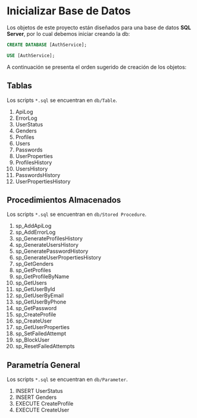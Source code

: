 
# Inicializar Base de Datos

Los objetos de este proyecto están diseñados para una base de datos **SQL Server**, por lo cual debemos iniciar creando la db:

```SQL
CREATE DATABASE [AuthService];

USE [AuthService];
```

A continuación se presenta el orden sugerido de creación de los objetos:

## Tablas
Los scripts `*.sql` se encuentran en `db/Table`.
1. ApiLog
2. ErrorLog
3. UserStatus
4. Genders
5. Profiles
6. Users
7. Passwords
8. UserProperties
9. ProfilesHistory
10. UsersHistory
11. PasswordsHistory
12. UserPropertiesHistory

## Procedimientos Almacenados
Los scripts `*.sql` se encuentran en `db/Stored Procedure`.
1. sp_AddApiLog
2. sp_AddErrorLog
3. sp_GenerateProfilesHistory
4. sp_GenerateUsersHistory
5. sp_GeneratePasswordHistory
6. sp_GenerateUserPropertiesHistory
7. sp_GetGenders
8. sp_GetProfiles
9. sp_GetProfileByName
10. sp_GetUsers
11. sp_GetUserById
12. sp_GetUserByEmail
13. sp_GetUserByPhone
14. sp_GetPassword
15. sp_CreateProfile
16. sp_CreateUser
17. sp_GetUserProperties
18. sp_SetFailedAttempt
19. sp_BlockUser
20. sp_ResetFailedAttempts

## Parametría General
Los scripts `*.sql` se encuentran en `db/Parameter`.
1. INSERT UserStatus
2. INSERT Genders
3. EXECUTE CreateProfile
4. EXECUTE CreateUser

